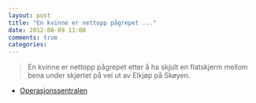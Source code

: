 ```yaml
---
layout: post
title: "En kvinne er nettopp pågrepet ..."
date: 2012-08-09 11:08
comments: true
categories: 
---
```


> En kvinne er nettopp pågrepet etter å ha skjult en flatskjerm mellom bena under skjørtet på vei ut av Elkjøp på Skøyen. 
- [Operasjonssentralen](http://twitter.com/oslopolitiops/status/233625869040631809)

